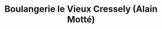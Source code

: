 ---
title: "Boulangerie le Vieux Cressely (Alain Motté)"
url: /magny-les-hameaux/boulangerie-le-vieux-cressely-alain-motte/
shop: Bäckerei
---